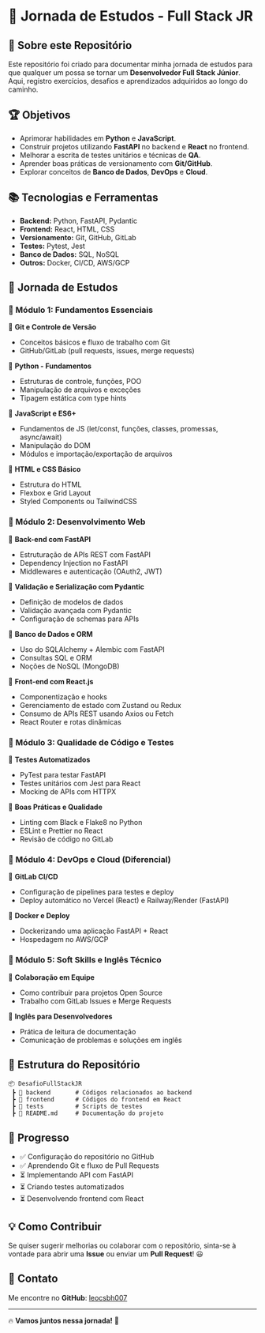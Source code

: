 # 🚀 Jornada de Estudos - Full Stack JR

## 📌 Sobre este Repositório
Este repositório foi criado para documentar minha jornada de estudos para que qualquer um possa se tornar um **Desenvolvedor Full Stack Júnior**. Aqui, registro exercícios, desafios e aprendizados adquiridos ao longo do caminho.

## 🏆 Objetivos
- Aprimorar habilidades em **Python** e **JavaScript**.
- Construir projetos utilizando **FastAPI** no backend e **React** no frontend.
- Melhorar a escrita de testes unitários e técnicas de **QA**.
- Aprender boas práticas de versionamento com **Git/GitHub**.
- Explorar conceitos de **Banco de Dados**, **DevOps** e **Cloud**.

## 📚 Tecnologias e Ferramentas
- **Backend:** Python, FastAPI, Pydantic
- **Frontend:** React, HTML, CSS
- **Versionamento:** Git, GitHub, GitLab
- **Testes:** Pytest, Jest
- **Banco de Dados:** SQL, NoSQL
- **Outros:** Docker, CI/CD, AWS/GCP

## 📌 Jornada de Estudos
### 📌 Módulo 1: Fundamentos Essenciais
🔹 **Git e Controle de Versão**
  - Conceitos básicos e fluxo de trabalho com Git
  - GitHub/GitLab (pull requests, issues, merge requests)

🔹 **Python - Fundamentos**
  - Estruturas de controle, funções, POO
  - Manipulação de arquivos e exceções
  - Tipagem estática com type hints

🔹 **JavaScript e ES6+**
  - Fundamentos de JS (let/const, funções, classes, promessas, async/await)
  - Manipulação do DOM
  - Módulos e importação/exportação de arquivos

🔹 **HTML e CSS Básico**
  - Estrutura do HTML
  - Flexbox e Grid Layout
  - Styled Components ou TailwindCSS

### 📌 Módulo 2: Desenvolvimento Web
🔹 **Back-end com FastAPI**
  - Estruturação de APIs REST com FastAPI
  - Dependency Injection no FastAPI
  - Middlewares e autenticação (OAuth2, JWT)

🔹 **Validação e Serialização com Pydantic**
  - Definição de modelos de dados
  - Validação avançada com Pydantic
  - Configuração de schemas para APIs

🔹 **Banco de Dados e ORM**
  - Uso do SQLAlchemy + Alembic com FastAPI
  - Consultas SQL e ORM
  - Noções de NoSQL (MongoDB)

🔹 **Front-end com React.js**
  - Componentização e hooks
  - Gerenciamento de estado com Zustand ou Redux
  - Consumo de APIs REST usando Axios ou Fetch
  - React Router e rotas dinâmicas

### 📌 Módulo 3: Qualidade de Código e Testes
🔹 **Testes Automatizados**
  - PyTest para testar FastAPI
  - Testes unitários com Jest para React
  - Mocking de APIs com HTTPX

🔹 **Boas Práticas e Qualidade**
  - Linting com Black e Flake8 no Python
  - ESLint e Prettier no React
  - Revisão de código no GitLab

### 📌 Módulo 4: DevOps e Cloud (Diferencial)
🔹 **GitLab CI/CD**
  - Configuração de pipelines para testes e deploy
  - Deploy automático no Vercel (React) e Railway/Render (FastAPI)

🔹 **Docker e Deploy**
  - Dockerizando uma aplicação FastAPI + React
  - Hospedagem no AWS/GCP

### 📌 Módulo 5: Soft Skills e Inglês Técnico
🔹 **Colaboração em Equipe**
  - Como contribuir para projetos Open Source
  - Trabalho com GitLab Issues e Merge Requests

🔹 **Inglês para Desenvolvedores**
  - Prática de leitura de documentação
  - Comunicação de problemas e soluções em inglês

## 📂 Estrutura do Repositório
```
📦 DesafioFullStackJR
 ┣ 📂 backend       # Códigos relacionados ao backend
 ┣ 📂 frontend      # Códigos do frontend em React
 ┣ 📂 tests         # Scripts de testes
 ┣ 📜 README.md     # Documentação do projeto
```

## 🎯 Progresso
- ✅ Configuração do repositório no GitHub
- ✅ Aprendendo Git e fluxo de Pull Requests
- ⏳ Implementando API com FastAPI
- ⏳ Criando testes automatizados
- ⏳ Desenvolvendo frontend com React

## 💡 Como Contribuir
Se quiser sugerir melhorias ou colaborar com o repositório, sinta-se à vontade para abrir uma **Issue** ou enviar um **Pull Request**! 😃

## 📌 Contato
Me encontre no **GitHub**: [leocsbh007](https://github.com/leocsbh007)

---
🔥 **Vamos juntos nessa jornada!** 🚀
